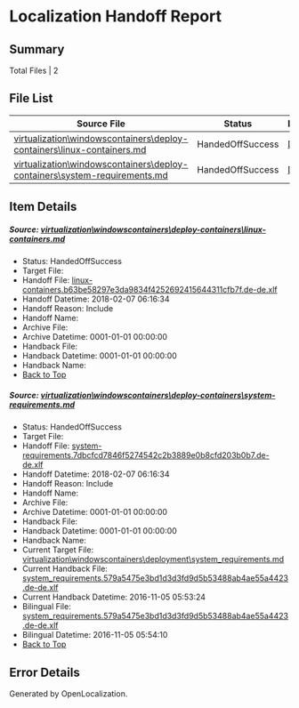 # <a name='report-top'></a> Localization Handoff Report

## Summary
 Total Files | 2

## File List
 Source File | Status | Details 
 ----------- | ------ | ------- 
 [virtualization\windowscontainers\deploy-containers\linux-containers.md](https://github.com/Microsoft/Virtualization-Documentation-Private/blob/81cb548eeebd77edfeb90d3b9f78444d0b375b82/virtualization/windowscontainers/deploy-containers/linux-containers.md) | HandedOffSuccess | [Details](#a7b47724a6581eb7fbc241842a7c8b97a4498390315)
 [virtualization\windowscontainers\deploy-containers\system-requirements.md](https://github.com/Microsoft/Virtualization-Documentation-Private/blob/81cb548eeebd77edfeb90d3b9f78444d0b375b82/virtualization/windowscontainers/deploy-containers/system-requirements.md) | HandedOffSuccess | [Details](#ff9b24ccc802b228b649c2330333cbe008350aec331)

## Item Details
##### <a name='a7b47724a6581eb7fbc241842a7c8b97a4498390315'></a> Source: [virtualization\windowscontainers\deploy-containers\linux-containers.md](https://github.com/Microsoft/Virtualization-Documentation-Private/blob/81cb548eeebd77edfeb90d3b9f78444d0b375b82/virtualization/windowscontainers/deploy-containers/linux-containers.md)
* Status: HandedOffSuccess
* Target File: 
* Handoff File: [linux-containers.b63be58297e3da9834f4252692415644311cfb7f.de-de.xlf](https://github.com/MicrosoftDocs/Virtualization-Documentation-Private.handoff/blob/a2f2ba18bf2dae4daa439da77c0a8979c02e8f86/ol-handoff/MicrosoftDocs/Virtualization-Documentation-Private.de-de/live/linux-containers.b63be58297e3da9834f4252692415644311cfb7f.de-de.xlf)
* Handoff Datetime: 2018-02-07 06:16:34
* Handoff Reason: Include
* Handoff Name: 
* Archive File: 
* Archive Datetime: 0001-01-01 00:00:00
* Handback File: 
* Handback Datetime: 0001-01-01 00:00:00
* Handback Name: 
* [Back to Top](#report-top)

##### <a name='ff9b24ccc802b228b649c2330333cbe008350aec331'></a> Source: [virtualization\windowscontainers\deploy-containers\system-requirements.md](https://github.com/Microsoft/Virtualization-Documentation-Private/blob/81cb548eeebd77edfeb90d3b9f78444d0b375b82/virtualization/windowscontainers/deploy-containers/system-requirements.md)
* Status: HandedOffSuccess
* Target File: 
* Handoff File: [system-requirements.7dbcfcd7846f5274542c2b3889e0b8cfd203b0b7.de-de.xlf](https://github.com/MicrosoftDocs/Virtualization-Documentation-Private.handoff/blob/a2f2ba18bf2dae4daa439da77c0a8979c02e8f86/ol-handoff/MicrosoftDocs/Virtualization-Documentation-Private.de-de/live/system-requirements.7dbcfcd7846f5274542c2b3889e0b8cfd203b0b7.de-de.xlf)
* Handoff Datetime: 2018-02-07 06:16:34
* Handoff Reason: Include
* Handoff Name: 
* Archive File: 
* Archive Datetime: 0001-01-01 00:00:00
* Handback File: 
* Handback Datetime: 0001-01-01 00:00:00
* Handback Name: 
* Current Target File: [virtualization\windowscontainers\deployment\system_requirements.md](https://github.com/MicrosoftDocs/Virtualization-Documentation-Private.de-de/blob/dcceb8fd49170e953de63ab67b146c758822b276/virtualization/windowscontainers/deployment/system_requirements.md)
* Current Handback File: [system_requirements.579a5475e3bd1d3d3fd9d5b53488ab4ae55a4423.de-de.xlf](https://github.com/MicrosoftDocs/Virtualization-Documentation-Private.handback/blob/8e6e2a8fa6267dfcbca35032875f8052853a4695/ol-handback/Microsoft/Virtualization-Documentation-Private.de-de/live/system_requirements.579a5475e3bd1d3d3fd9d5b53488ab4ae55a4423.de-de.xlf)
* Current Handback Datetime: 2016-11-05 05:53:24
* Bilingual File: [system_requirements.579a5475e3bd1d3d3fd9d5b53488ab4ae55a4423.de-de.xlf](https://github.com/MicrosoftDocs/Virtualization-Documentation-Private.handback/blob/8e6e2a8fa6267dfcbca35032875f8052853a4695/ol-handback/Microsoft/Virtualization-Documentation-Private.de-de/live/system_requirements.579a5475e3bd1d3d3fd9d5b53488ab4ae55a4423.de-de.xlf)
* Bilingual Datetime: 2016-11-05 05:54:10
* [Back to Top](#report-top)


## Error Details

Generated by OpenLocalization.
